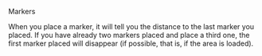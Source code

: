 Markers

When you place a marker, it will tell you the distance to the last marker
you placed.
If you have already two markers placed and place a third one, the first marker
placed will disappear (if possible, that is, if the area is loaded).
